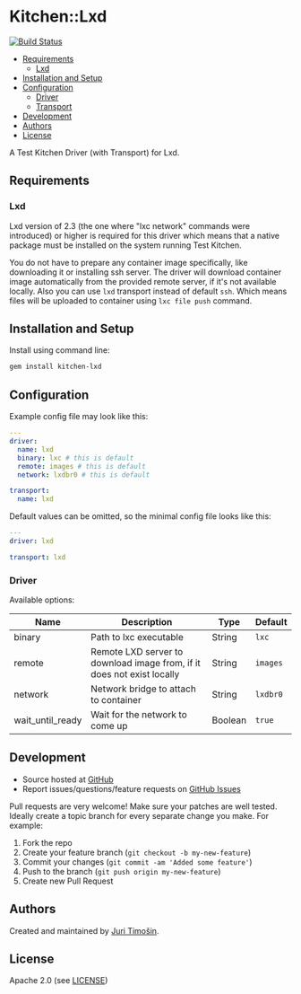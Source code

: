 # Kitchen::Lxd

[![Build Status](https://travis-ci.org/zeroturnaround/kitchen-lxd.svg?branch=master)](https://travis-ci.org/zeroturnaround/kitchen-lxd)

- [Requirements](#requirements)
	- [Lxd](#lxd)
- [Installation and Setup](#installation-and-setup)
- [Configuration](#configuration)
	- [Driver](#driver)
	- [Transport](#transport)
- [Development](#development)
- [Authors](#authors)
- [License](#license)

A Test Kitchen Driver (with Transport) for Lxd.

## Requirements

### Lxd

Lxd version of 2.3 (the one where "lxc network" commands were introduced) or higher is required
for this driver which means that a native package must be installed on the system running Test
Kitchen.

You do not have to prepare any container image specifically, like downloading it or installing ssh
server. The driver will download container image automatically from the provided remote server,
if it's not available locally. Also you can use `lxd` transport instead of default `ssh`. Which
means files will be uploaded to container using `lxc file push` command.

## Installation and Setup

Install using command line:

```bash
gem install kitchen-lxd
```

## Configuration

Example config file may look like this:

```yaml
---
driver:
  name: lxd
  binary: lxc # this is default
  remote: images # this is default
  network: lxdbr0 # this is default

transport:
  name: lxd
```

Default values can be omitted, so the minimal config file looks like this:

```yaml
---
driver: lxd

transport: lxd
```

### Driver

Available options:

Name | Description | Type | Default
-----|-------------|------|--------
binary | Path to lxc executable | String | `lxc`
remote | Remote LXD server to download image from, if it does not exist locally | String | `images`
network | Network bridge to attach to container | String | `lxdbr0`
wait_until_ready | Wait for the network to come up | Boolean | `true`

## Development

- Source hosted at [GitHub][repo]
- Report issues/questions/feature requests on [GitHub Issues][issues]

Pull requests are very welcome! Make sure your patches are well tested.
Ideally create a topic branch for every separate change you make. For
example:

1. Fork the repo
2. Create your feature branch (`git checkout -b my-new-feature`)
3. Commit your changes (`git commit -am 'Added some feature'`)
4. Push to the branch (`git push origin my-new-feature`)
5. Create new Pull Request

## Authors

Created and maintained by [Juri Timošin][author].

## License

Apache 2.0 (see [LICENSE][license])

[author]:           https://github.com/DracoAter
[issues]:           https://github.com/DracoAter/kitchen-lxd/issues
[license]:          https://github.com/DracoAter/kitchen-lxd/blob/master/LICENSE
[repo]:             https://github.com/DracoAter/kitchen-lxd
